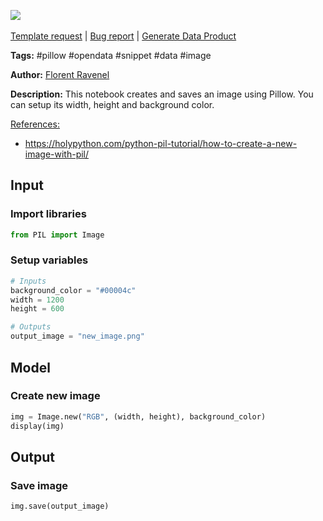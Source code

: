 <a href="https://app.naas.ai/user-redirect/naas/downloader?url=https://raw.githubusercontent.com/jupyter-naas/awesome-notebooks/master/Pillow/Pillow_Create_new_image.ipynb" target="_parent"><img src="https://naasai-public.s3.eu-west-3.amazonaws.com/Open_in_Naas_Lab.svg"/></a><br><br><a href="https://github.com/jupyter-naas/awesome-notebooks/issues/new?assignees=&labels=&template=template-request.md&title=Tool+-+Action+of+the+notebook+">Template request</a> | <a href="https://github.com/jupyter-naas/awesome-notebooks/issues/new?assignees=&labels=bug&template=bug_report.md&title=Pillow+-+Create+new+image:+Error+short+description">Bug report</a> | <a href="https://app.naas.ai/user-redirect/naas/downloader?url=https://raw.githubusercontent.com/jupyter-naas/awesome-notebooks/master/Naas/Naas_Start_data_product.ipynb" target="_parent">Generate Data Product</a>

**Tags:** #pillow #opendata #snippet #data #image

**Author:** [Florent Ravenel](https://www.linkedin.com/in/florent-ravenel/)

**Description:** This notebook creates and saves an image using Pillow. You can setup its width, height and background color.

<u>References:</u>
- https://holypython.com/python-pil-tutorial/how-to-create-a-new-image-with-pil/

## Input

### Import libraries


```python
from PIL import Image
```

### Setup variables


```python
# Inputs
background_color = "#00004c"
width = 1200
height = 600

# Outputs
output_image = "new_image.png"
```

## Model

### Create new image


```python
img = Image.new("RGB", (width, height), background_color)
display(img)
```

## Output

### Save image


```python
img.save(output_image)
```
